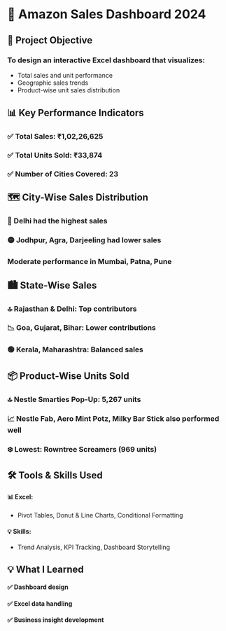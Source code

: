 # 🛒 Amazon Sales Dashboard 2024

## 📌 Project Objective

### To design an interactive Excel dashboard that visualizes:
- Total sales and unit performance
- Geographic sales trends
- Product-wise unit sales distribution

## 📊 Key Performance Indicators

### ✅ Total Sales: ₹1,02,26,625  
### ✅ Total Units Sold: ₹33,874  
### ✅ Number of Cities Covered: 23  

## 🗺️ City-Wise Sales Distribution

### 🔺 Delhi had the highest sales  
### 🟡 Jodhpur, Agra, Darjeeling had lower sales  
### Moderate performance in Mumbai, Patna, Pune


## 🏙️ State-Wise Sales

### 🔝 Rajasthan & Delhi: Top contributors  
### 📉 Goa, Gujarat, Bihar: Lower contributions  
### 🟢 Kerala, Maharashtra: Balanced sales


## 📦 Product-Wise Units Sold

### 🔝 Nestle Smarties Pop-Up: 5,267 units  
### 📈 Nestle Fab, Aero Mint Potz, Milky Bar Stick also performed well  
### ❄️ Lowest: Rowntree Screamers (969 units)

## 🛠️ Tools & Skills Used

#### 📊 Excel:
- Pivot Tables, Donut & Line Charts, Conditional Formatting

#### 💡 Skills:
- Trend Analysis, KPI Tracking, Dashboard Storytelling

## 💡 What I Learned

#### ✅ Dashboard design  
#### ✅ Excel data handling  
#### ✅ Business insight development
